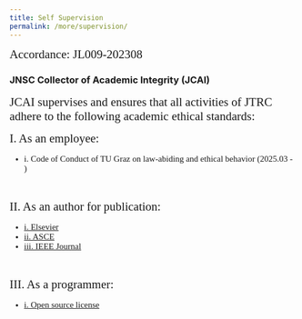 ```yaml
---
title: Self Supervision
permalink: /more/supervision/
---
```


<style>
.introh{
font-family:times;
font-size:21px;
}
</style>

<style>
.introt{
font-family:times;
font-size:15px;
}
</style>

<div class="introh">
  Accordance: JL009-202308
</div>


<div class="panel panel-success">
<div class="panel-heading">
<h3 class="panel-title">JNSC Collector of Academic Integrity (JCAI)</h3>
</div>
<div class="panel-body">
<div class="introh">
JCAI supervises and ensures that all activities of JTRC adhere to the following academic ethical standards: 
</div>

<p>
<div class="introh">
        I. As an employee:
</div>
<ul class="introt">
  <li>i. Code of Conduct of TU Graz on law-abiding and ethical behavior (2025.03 - )</li>
</ul>
</p>
<br>
  
<p>
<div class="introh">
  II. As an author for publication:
</div>
<ul class="introt">
  <li><a href="https://www.elsevier.com/about/policies-and-standards/publishing-ethics#4-duties-of-authors" target="_blank">i. Elsevier</a></li>
  <li><a href="https://ascelibrary.com/author-center/standards" target="_blank">ii. ASCE</a></li>
  <li><a href="https://journals.ieeeauthorcenter.ieee.org/become-an-ieee-journal-author/publishing-ethics/ethical-requirements/" target="_blank">iii. IEEE Journal</a></li>
</ul>
</p>
<br>

<p>
<div class="introh">
  III. As a programmer:
</div>
<ul class="introt">
  <li><a href="https://gist.github.com/nicolasdao/a7adda51f2f185e8d2700e1573d8a633" target="_blank">i. Open source license</a></li>
</ul>
</p>
<br>
</div>
</div>
